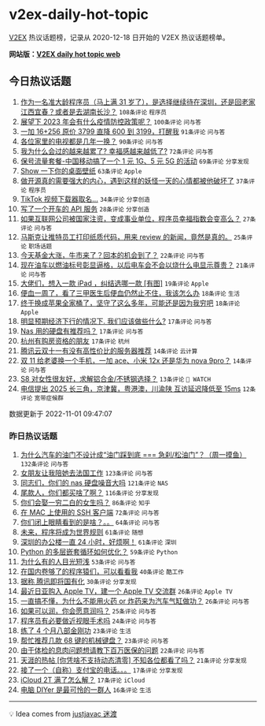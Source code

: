 # v2ex-daily-hot-topic

[V2EX](https://www.v2ex.com/) 热议话题榜，记录从 2020-12-18 日开始的 V2EX 热议话题榜单。

**网站版：[V2EX daily hot topic web](https://boojack.github.io/v2ex-daily-hot-topic-web/)**

## 今日热议话题

<!-- TODAY BEGIN -->

1. [作为一名准大龄程序员（马上满 31 岁了），是选择继续待在深圳，还是回老家江西宜春？或者是去湖南长沙？](https://www.v2ex.com/t/891658) `108条评论` `程序员`
1. [展望下 2023 年会有什么疫情防控政策呢？](https://www.v2ex.com/t/891681) `100条评论` `问与答`
1. [一加 16+256 原价 3799 直降 600 到 3199，打醒我](https://www.v2ex.com/t/891630) `91条评论` `问与答`
1. [各位家里的电视都是几年一换？](https://www.v2ex.com/t/891631) `90条评论` `问与答`
1. [我为什么会过的越来越累了? 幸福感越来越低了?](https://www.v2ex.com/t/891686) `72条评论` `问与答`
1. [保号流量套餐-中国移动搞了一个 1 元 1G、5 元 5G 的活动](https://www.v2ex.com/t/891634) `69条评论` `分享发现`
1. [Show 一下你的桌面壁纸](https://www.v2ex.com/t/891728) `63条评论` `Apple`
1. [做开源真的需要强大的内心，遇到这样的妖怪一天的心情都被他破坏了](https://www.v2ex.com/t/891756) `37条评论` `程序员`
1. [TikTok 视频下载器取名...](https://www.v2ex.com/t/891790) `34条评论` `分享创造`
1. [写了一个开车的 API 服务](https://www.v2ex.com/t/891809) `28条评论` `分享创造`
1. [如果互联网公司被国家注资，变成事业单位，程序员幸福指数会变高么？](https://www.v2ex.com/t/891796) `27条评论` `问与答`
1. [马斯克让推特员工打印纸质代码，用来 review 的新闻，竟然是真的。](https://www.v2ex.com/t/891741) `25条评论` `职场话题`
1. [今天基金大涨，牛市来了？回本的机会到了？](https://www.v2ex.com/t/891788) `22条评论` `问与答`
1. [现在油车以燃油标号彰显逼格，以后电车会不会以烧什么电显示尊贵？](https://www.v2ex.com/t/891695) `21条评论` `问与答`
1. [大佬们，想入一款 iPad ，纠结选哪一款 [有图]](https://www.v2ex.com/t/891697) `19条评论` `Apple`
1. [便血一周了，看了三甲医生后便血仍然止不住，我该怎么办](https://www.v2ex.com/t/891650) `18条评论` `生活`
1. [终于换成苹果全家桶了，坚守了这么多年，可能还是因为我穷吧](https://www.v2ex.com/t/891647) `18条评论` `Apple`
1. [明显预期经济下行的情况下. 我们应该做些什么?](https://www.v2ex.com/t/891725) `17条评论` `问与答`
1. [Nas 用的硬盘有推荐吗？](https://www.v2ex.com/t/891680) `17条评论` `问与答`
1. [杭州有购房资格的朋友](https://www.v2ex.com/t/891643) `17条评论` `杭州`
1. [腾讯云双十一有没有高性价比的服务器推荐](https://www.v2ex.com/t/891721) `14条评论` `云计算`
1. [双 11 给老婆换一个手机，一加 ace、小米 12x 还是华为 nova 9pro？](https://www.v2ex.com/t/891694) `14条评论` `问与答`
1. [S8 对女性很友好，求解铝合金/不锈钢选择？](https://www.v2ex.com/t/891641) `13条评论` ` WATCH`
1. [电信提出 2025 长三角，京津冀，粤港澳，川渝陕 互访延迟降低至 15ms](https://www.v2ex.com/t/891823) `12条评论` `宽带症候群`

数据更新于 2022-11-01 09:47:07

<!-- TODAY END -->

### 昨日热议话题

<!-- YESTERDAY BEGIN -->

1. [为什么汽车的油门不设计成“油门踩到底 === 急刹/松油门”？（周一摸鱼）](https://www.v2ex.com/t/891394) `132条评论` `问与答`
1. [女朋友让我陪她去法国工作](https://www.v2ex.com/t/891341) `123条评论` `问与答`
1. [同志们，你们的 nas 硬盘噪音大吗](https://www.v2ex.com/t/891332) `121条评论` `NAS`
1. [尾款人，你们都买啥了啊？](https://www.v2ex.com/t/891486) `116条评论` `分享发现`
1. [你们会娶一穷二白的女生吗？](https://www.v2ex.com/t/891399) `86条评论` `知乎`
1. [在 MAC 上使用的 SSH 客户端](https://www.v2ex.com/t/891314) `72条评论` `问与答`
1. [你们闭上眼睛看到的是啥？。。](https://www.v2ex.com/t/891392) `64条评论` `问与答`
1. [未来，程序将成为世界规则](https://www.v2ex.com/t/891548) `61条评论` `随想`
1. [深圳的办公楼一直 24 小时，好烦啊！](https://www.v2ex.com/t/891356) `61条评论` `深圳`
1. [Python 的多层嵌套循环如何优化？](https://www.v2ex.com/t/891370) `59条评论` `Python`
1. [为什么有的人目光短浅](https://www.v2ex.com/t/891321) `53条评论` `问与答`
1. [在国内卷够了的程序猿们，可以看看我](https://www.v2ex.com/t/891569) `40条评论` `酷工作`
1. [据称 腾讯即将国有化](https://www.v2ex.com/t/891615) `30条评论` `分享发现`
1. [最近日亚购入 Apple TV，建一个 Apple TV 交流群](https://www.v2ex.com/t/891458) `26条评论` `Apple TV`
1. [一直搞不懂，为什么不能用火药 or 炸药来为汽车气缸做功？](https://www.v2ex.com/t/891369) `26条评论` `问与答`
1. [如果可以润，你会愿意润吗？](https://www.v2ex.com/t/891551) `25条评论` `问与答`
1. [程序员有必要做近视眼手术吗](https://www.v2ex.com/t/891508) `24条评论` `问与答`
1. [练了 4 个月八部金刚功](https://www.v2ex.com/t/891381) `23条评论` `生活`
1. [帮忙推荐几款 68 键的机械键盘？](https://www.v2ex.com/t/891351) `23条评论` `问与答`
1. [由于体检的息肉问题想请教下百万医保的问题](https://www.v2ex.com/t/891311) `22条评论` `问与答`
1. [天涯的热帖 [你凭啥不支持动态清零] 不知各位都看了吗？](https://www.v2ex.com/t/891519) `21条评论` `分享发现`
1. [接了一个（自称）支付宝的电话。。。](https://www.v2ex.com/t/891490) `17条评论` `分享发现`
1. [iCloud 2T 满了怎么解？](https://www.v2ex.com/t/891402) `17条评论` `iCloud`
1. [电脑 DIYer 是最可怜的一群人](https://www.v2ex.com/t/891581) `16条评论` `生活`

<!-- YESTERDAY END -->

---

💡 Idea comes from [justjavac 迷渡](https://github.com/justjavac/)
